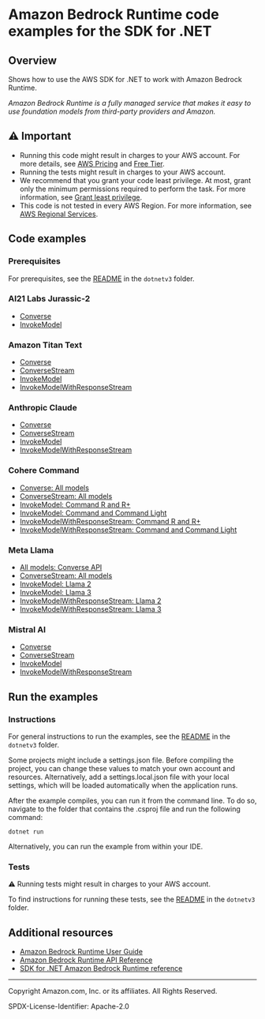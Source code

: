 # Amazon Bedrock Runtime code examples for the SDK for .NET

## Overview

Shows how to use the AWS SDK for .NET to work with Amazon Bedrock Runtime.

<!--custom.overview.start-->
<!--custom.overview.end-->

_Amazon Bedrock Runtime is a fully managed service that makes it easy to use foundation models from third-party providers and Amazon._

## ⚠ Important

* Running this code might result in charges to your AWS account. For more details, see [AWS Pricing](https://aws.amazon.com/pricing/) and [Free Tier](https://aws.amazon.com/free/).
* Running the tests might result in charges to your AWS account.
* We recommend that you grant your code least privilege. At most, grant only the minimum permissions required to perform the task. For more information, see [Grant least privilege](https://docs.aws.amazon.com/IAM/latest/UserGuide/best-practices.html#grant-least-privilege).
* This code is not tested in every AWS Region. For more information, see [AWS Regional Services](https://aws.amazon.com/about-aws/global-infrastructure/regional-product-services).

<!--custom.important.start-->
<!--custom.important.end-->

## Code examples

### Prerequisites

For prerequisites, see the [README](../README.md#Prerequisites) in the `dotnetv3` folder.


<!--custom.prerequisites.start-->
<!--custom.prerequisites.end-->
### AI21 Labs Jurassic-2

- [Converse](Models/Ai21LabsJurassic2/Converse/Converse.csx#L4)
- [InvokeModel](Models/Ai21LabsJurassic2/InvokeModel/InvokeModel.csx#L4)

### Amazon Titan Text

- [Converse](Models/AmazonTitanText/Converse/Converse.csx#L4)
- [ConverseStream](Models/AmazonTitanText/ConverseStream/ConverseStream.csx#L4)
- [InvokeModel](Models/AmazonTitanText/InvokeModel/InvokeModel.csx#L4)
- [InvokeModelWithResponseStream](Models/AmazonTitanText/InvokeModelWithResponseStream/InvokeModelWithResponseStream.csx#L4)

### Anthropic Claude

- [Converse](Models/AnthropicClaude/Converse/Converse.csx#L4)
- [ConverseStream](Models/AnthropicClaude/ConverseStream/ConverseStream.csx#L4)
- [InvokeModel](Models/AnthropicClaude/InvokeModel/InvokeModel.csx#L4)
- [InvokeModelWithResponseStream](Models/AnthropicClaude/InvokeModelWithResponseStream/InvokeModelWithResponseStream.csx#L4)

### Cohere Command

- [Converse: All models](Models/CohereCommand/Converse/Converse.csx#L4)
- [ConverseStream: All models](Models/CohereCommand/ConverseStream/ConverseStream.csx#L4)
- [InvokeModel: Command R and R+](Models/CohereCommand/Command_R_InvokeModel/InvokeModel.csx#L4)
- [InvokeModel: Command and Command Light](Models/CohereCommand/Command_InvokeModel/InvokeModel.csx#L4)
- [InvokeModelWithResponseStream: Command R and R+](Models/CohereCommand/Command_R_InvokeModelWithResponseStream/InvokeModelWithResponseStream.csx#L4)
- [InvokeModelWithResponseStream: Command and Command Light](Models/CohereCommand/Command_InvokeModelWithResponseStream/InvokeModelWithResponseStream.csx#L4)

### Meta Llama

- [All models: Converse API](Models/MetaLlama/Converse/Converse.csx#L4)
- [ConverseStream: All models](Models/MetaLlama/ConverseStream/ConverseStream.csx#L4)
- [InvokeModel: Llama 2](Models/MetaLlama/Llama2_InvokeModel/InvokeModel.csx#L4)
- [InvokeModel: Llama 3](Models/MetaLlama/Llama3_InvokeModel/InvokeModel.csx#L4)
- [InvokeModelWithResponseStream: Llama 2](Models/MetaLlama/Llama2_InvokeModelWithResponseStream/InvokeModelWithResponseStream.csx#L4)
- [InvokeModelWithResponseStream: Llama 3](Models/MetaLlama/Llama3_InvokeModelWithResponseStream/InvokeModelWithResponseStream.csx#L4)

### Mistral AI

- [Converse](Models/Mistral/Converse/Converse.csx#L4)
- [ConverseStream](Models/Mistral/ConverseStream/ConverseStream.csx#L4)
- [InvokeModel](Models/Mistral/InvokeModel/InvokeModel.csx#L4)
- [InvokeModelWithResponseStream](Models/Mistral/InvokeModelWithResponseStream/InvokeModelWithResponseStream.csx#L4)


<!--custom.examples.start-->
<!--custom.examples.end-->

## Run the examples

### Instructions

For general instructions to run the examples, see the
[README](../README.md#building-and-running-the-code-examples) in the `dotnetv3` folder.

Some projects might include a settings.json file. Before compiling the project,
you can change these values to match your own account and resources. Alternatively,
add a settings.local.json file with your local settings, which will be loaded automatically
when the application runs.

After the example compiles, you can run it from the command line. To do so, navigate to
the folder that contains the .csproj file and run the following command:

```
dotnet run
```

Alternatively, you can run the example from within your IDE.


<!--custom.instructions.start-->
<!--custom.instructions.end-->



### Tests

⚠ Running tests might result in charges to your AWS account.


To find instructions for running these tests, see the [README](../README.md#Tests)
in the `dotnetv3` folder.



<!--custom.tests.start-->
<!--custom.tests.end-->

## Additional resources

- [Amazon Bedrock Runtime User Guide](https://docs.aws.amazon.com/bedrock/latest/userguide/what-is-bedrock.html)
- [Amazon Bedrock Runtime API Reference](https://docs.aws.amazon.com/bedrock/latest/APIReference/welcome.html)
- [SDK for .NET Amazon Bedrock Runtime reference](https://docs.aws.amazon.com/sdkfornet/v3/apidocs/items/Bedrock-runtime/NBedrock-runtime.html)

<!--custom.resources.start-->
<!--custom.resources.end-->

---

Copyright Amazon.com, Inc. or its affiliates. All Rights Reserved.

SPDX-License-Identifier: Apache-2.0